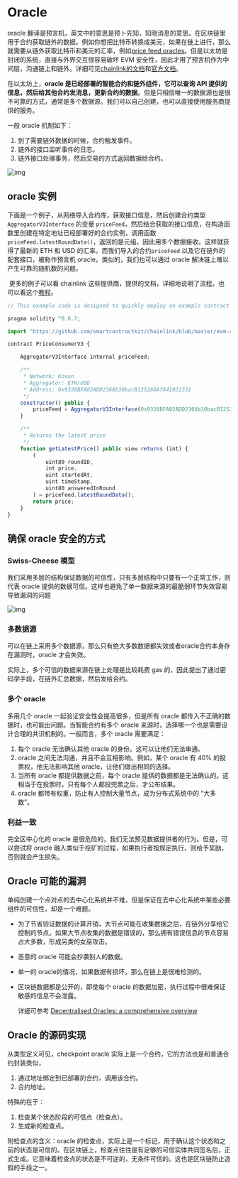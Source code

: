 # Oracle

oracle 翻译是预言机，英文中的意思是预卜先知，知晓消息的意思。在区块链里用于合约获取链外的数据。例如你想把比特币转换成美元，如果在链上进行，那么就需要从链外获取比特币和美元的汇率，例如[price feed oracles](https://developer.makerdao.com/feeds/)。但是以太坊是封闭的系统，直接与外界交互很容易破坏 EVM 安全性，因此才用了预言机作为中间层，沟通链上和链外。详细可见[chainlink的文档](https://chain.link/education/blockchain-oracles)和[官方文档](https://ethereum.org/en/developers/docs/oracles/)。

在以太坊上，**oracle 是已经部署的智能合约和链外组件，它可以查询 API 提供的信息，然后给其他合约发消息，更新合约的数据**。但是只相信唯一的数据源也是很不可靠的方式，通常是多个数据源。我们可以自己创建，也可以直接使用服务商提供的服务。

一般 oracle 机制如下：

1. 到了需要链外数据的时候，合约触发事件。
2. 链外的接口监听事件的日志。
3. 链外接口处理事务，然后交易的方式返回数据给合约。

![img](https://gitee.com/learnerLj/typora/raw/master/img/1*Cs3w9iFmhIfkyg3Kg_FzFw.png)

## oracle 实例

下面是一个例子，从网络导入合约库，获取接口信息，然后创建合约类型 `AggregatorV3Interface` 的变量 `priceFeed`，然后结合获取的接口信息，在构造函数里创建在特定地址已经部署好的合约实例，调用函数`priceFeed.latestRoundData()`，返回的是元组，因此用多个数据接收。这样就获得了最新的 ETH 和 USD 的汇率。而我们导入的合约`priceFeed` 以及它在链外的配套接口，被称作预言机 oracle。类似的，我们也可以通过 oracle 解决链上难以产生可靠的随机数的问题。  

​	更多的例子可以看 chainlink 这些提供商，提供的文档，详细地说明了流程。也可以看这个[教程](https://github.com/pedroduartecosta/blockchain-oracle)。

```js
// This example code is designed to quickly deploy an example contract using Remix.

pragma solidity ^0.6.7;

import "https://github.com/smartcontractkit/chainlink/blob/master/evm-contracts/src/v0.6/interfaces/AggregatorV3Interface.sol";

contract PriceConsumerV3 {

    AggregatorV3Interface internal priceFeed;

    /**
     * Network: Kovan
     * Aggregator: ETH/USD
     * Address: 0x9326BFA02ADD2366b30bacB125260Af641031331
     */
    constructor() public {
        priceFeed = AggregatorV3Interface(0x9326BFA02ADD2366b30bacB125260Af641031331);
    }

    /**
     * Returns the latest price
     */
    function getLatestPrice() public view returns (int) {
        (
            uint80 roundID, 
            int price,
            uint startedAt,
            uint timeStamp,
            uint80 answeredInRound
        ) = priceFeed.latestRoundData();
        return price;
    }
}
```

## 确保 oracle 安全的方式

### Swiss-Cheese 模型

我们采用多层的结构保证数据的可信性，只有多层结构中只要有一个正常工作，则代表 oracle 提供的数据可信。这样也避免了单一数据来源的最脆弱环节失效容易导致漏洞的问题

![img](https://gitee.com/learnerLj/typora/raw/master/img/1*HCQQSCkvdaUWWG3lYYH9FA.png)

### 多数据源

可以在链上采用多个数据源，那么只有绝大多数数据都失效或者oracle合约本身存在漏洞时，oracle 才会失效。

实际上，多个可信的数据来源在链上处理是比较耗费 gas 的，因此提出了通过密码学手段，在链外汇总数据，然后发给合约。

### 多个 oracle

多用几个 oracle 一起验证安全性会提高很多，但是所有 oracle 都传入不正确的数据时，也可能出问题。当智能合约有多个 oracle 来源时，选择哪一个也是需要设计合理的共识机制的。一般而言，多个 oracle 需要满足：

1. 每个 oracle 无法确认其他 oracle 的身份。这可以让他们无法串通。
2. oracle 之间无法沟通，并且不会互相影响。例如，某个 oracle 有 40% 的投票权，他无法影响其他 oracle，让他们做出相同的选择。
3. 当所有 oracle 都提供数据之前，每个 oracle 提供的数据都是无法确认的。这相当于在投票时，只有每个人都投完票之后，才公布结果。
4. oracle 都带有权重，防止有人控制大量节点，成为分布式系统中的 “大多数”。

### 利益一致

完全区中心化的 oracle 是很危险的，我们无法预见数据提供者的行为。但是，可以尝试将 oracle 融入类似于挖矿的过程，如果执行者按规定执行，则给予奖励，否则就会产生损失。

## Oracle 可能的漏洞

​	单纯创建一个点对点的去中心化系统并不难，但是保证在去中心化系统中某些必要组件的可信性，却是一个难题。

- 为了节省验证数据的计算开销，大节点可能在收集数据之后，在链外分享给它控制的节点。如果大节点收集的数据是错误的，那么拥有错误信息的节点容易占大多数，形成另类的女巫攻击。

- 恶意的 oracle 可能会抄袭别人的数据。

- 单一的 oracle的情况，如果数据有损坏，那么在链上是很难检测的。

- 区块链数据都是公开的，即使每个 oracle 的数据加密，执行过程中很难保证敏感的信息不会泄露。

  详细可参考 [Decentralised Oracles: a comprehensive overview](https://medium.com/fabric-ventures/decentralised-oracles-a-comprehensive-overview-d3168b9a8841)

## Oracle 的源码实现

从类型定义可见，checkpoint oracle 实际上是一个合约，它的方法也是和普通合约封装类似，

1.   通过地址绑定到已部署的合约，调用该合约。
2.   合约地址。

特殊的在于：

1.   检查某个状态阶段的可信点（检查点）。
2.   生成新的检查点。

附检查点的含义：oracle 的检查点，实际上是一个标记，用于确认这个状态和之前的状态是可信的。在区块链上，检查点往往是有足够的可信实体共同签名后，正式生成。它意味着检查点的状态是不可逆的，无条件可信的。这也是区块链防止造假的手段之一。